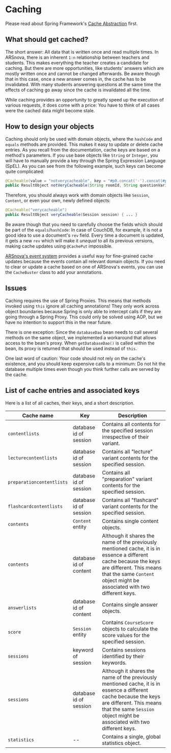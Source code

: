 # Caching

Please read about Spring Framework's [Cache Abstraction](http://docs.spring.io/spring/docs/current/spring-framework-reference/html/cache.html) first.


## What should get cached?

The short answer: All data that is written once and read multiple times. In ARSnova, there is an inherent `1:n` relationship between teachers and students. This makes everything the teacher creates a candidate for caching. But there are more opportunities, like students' answers which are mostly written once and cannot be changed afterwards. Be aware though that in this case, once a new answer comes in, the cache has to be invalidated. With many students answering questions at the same time the effects of caching go away since the cache is invalidated all the time.

While caching provides an opportunity to greatly speed up the execution of various requests, it does come with a price: You have to think of all cases were the cached data might become stale.


## How to design your objects

Caching should only be used with domain objects, where the `hashCode` and `equals` methods are provided. This makes it easy to update or delete cache entries. As you recall from the documentation, cache keys are based on a method's parameters. If you use base objects like `String` or `Integer`, you will have to manually provide a key through the Spring Expression Language (SpEL). As you can see from the following example, such keys can become quite complicated:

```java
@Cacheable(value = "notverycacheable", key = "#p0.concat('-').concat(#p1).concat('-').concat(#p2)")
public ResultObject notVeryCacheable(String roomId, String questionVariant, String subject) { ... }
```

Therefore, you should always work with domain objects like `Session`, `Content`, or even your own, newly defined objects:

```java
@Cacheable("verycacheable")
public ResultObject veryCacheable(Session session) { ... }
```

Be aware though that you need to carefully choose the fields which should be part of the `equals`/`hashCode`: In case of CouchDB, for example, it is not a good idea to use a document's `rev` field. Every time a document is updated, it gets a new `rev` which will make it _unequal_ to all its previous versions, making cache updates using `@CachePut` impossible.

[ARSnova's event system](https://github.com/thm-projects/arsnova-backend/wiki/Event-System) provides a useful way for fine-grained cache updates because the events contain all relevant domain objects. If you need to clear or update a cache based on one of ARSnova's events, you can use the `CacheBuster` class to add your annotations.


## Issues

Caching requires the use of Spring Proxies. This means that methods invoked using `this` ignore all caching annotations! They only work across object boundaries because Spring is only able to intercept calls if they are going through a Spring Proxy. This could only be solved using AOP, but we have no intention to support this in the near future.

There is one exception: Since the `databaseDao` bean needs to call several methods on the same object, we implemented a workaround that allows access to the bean's proxy. When `getDatabaseDao()` is called within the bean, its proxy is returned that should be used instead of `this`.

One last word of caution: Your code should not rely on the cache's existence, and you should keep expensive calls to a minimum: Do not hit the database multiple times even though you think further calls are served by the cache.


## List of cache entries and associated keys

Here is a list of all caches, their keys, and a short description.

Cache name | Key | Description
-----------|-----|------------
`contentlists`| database id of session | Contains all contents for the specified session irrespective of their variant.
`lecturecontentlists` | database id of session | Contains all "lecture" variant contents for the specified session.
`preparationcontentlists` | database id of session | Contains all "preparation" variant contents for the specified session.
`flashcardcontentlists` | database id of session | Contains all "flashcard" variant contents for the specified session.
`contents` | `Content` entity | Contains single content objects.
`contents` | database id of content | Although it shares the name of the previously mentioned cache, it is in essence a different cache because the keys are different. This means that the same `Content` object might be associated with two different keys.
`answerlists`| database id of content | Contains single answer objects.
`score` | `Session` entity | Contains `CourseScore` objects to calculate the score values for the specified session.
`sessions` | keyword of session | Contains sessions identified by their keywords.
`sessions` | database id of session | Although it shares the name of the previously mentioned cache, it is in essence a different cache because the keys are different. This means that the same `Session` object might be associated with two different keys.
`statistics` | -- | Contains a single, global statistics object.
